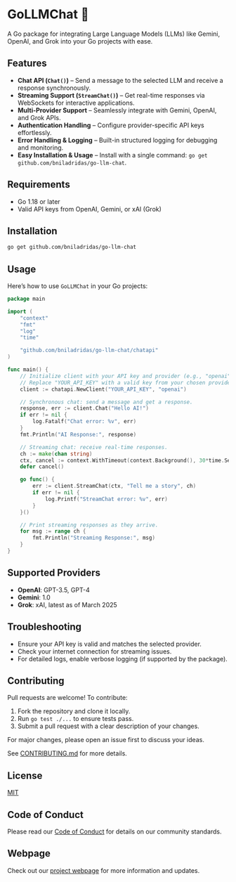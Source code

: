# GoLLMChat 🚀
A Go package for integrating Large Language Models (LLMs) like Gemini, OpenAI, and Grok into your Go projects with ease.

## Features
- **Chat API (`Chat()`)** – Send a message to the selected LLM and receive a response synchronously.
- **Streaming Support (`StreamChat()`)** – Get real-time responses via WebSockets for interactive applications.
- **Multi-Provider Support** – Seamlessly integrate with Gemini, OpenAI, and Grok APIs.
- **Authentication Handling** – Configure provider-specific API keys effortlessly.
- **Error Handling & Logging** – Built-in structured logging for debugging and monitoring.
- **Easy Installation & Usage** – Install with a single command: `go get github.com/bniladridas/go-llm-chat`.

## Requirements
- Go 1.18 or later
- Valid API keys from OpenAI, Gemini, or xAI (Grok)

## Installation
```sh
go get github.com/bniladridas/go-llm-chat
```

## Usage
Here’s how to use `GoLLMChat` in your Go projects:

```go
package main

import (
    "context"
    "fmt"
    "log"
    "time"

    "github.com/bniladridas/go-llm-chat/chatapi"
)

func main() {
    // Initialize client with your API key and provider (e.g., "openai", "gemini", or "grok").
    // Replace "YOUR_API_KEY" with a valid key from your chosen provider's website.
    client := chatapi.NewClient("YOUR_API_KEY", "openai")

    // Synchronous chat: send a message and get a response.
    response, err := client.Chat("Hello AI!")
    if err != nil {
        log.Fatalf("Chat error: %v", err)
    }
    fmt.Println("AI Response:", response)

    // Streaming chat: receive real-time responses.
    ch := make(chan string)
    ctx, cancel := context.WithTimeout(context.Background(), 30*time.Second)
    defer cancel()

    go func() {
        err := client.StreamChat(ctx, "Tell me a story", ch)
        if err != nil {
            log.Printf("StreamChat error: %v", err)
        }
    }()

    // Print streaming responses as they arrive.
    for msg := range ch {
        fmt.Println("Streaming Response:", msg)
    }
}
```

## Supported Providers
- **OpenAI**: GPT-3.5, GPT-4
- **Gemini**: 1.0
- **Grok**: xAI, latest as of March 2025

## Troubleshooting
- Ensure your API key is valid and matches the selected provider.
- Check your internet connection for streaming issues.
- For detailed logs, enable verbose logging (if supported by the package).

## Contributing
Pull requests are welcome! To contribute:
1. Fork the repository and clone it locally.
2. Run `go test ./...` to ensure tests pass.
3. Submit a pull request with a clear description of your changes.

For major changes, please open an issue first to discuss your ideas. 

See [CONTRIBUTING.md](CONTRIBUTING.md) for more details.

## License
[MIT](https://choosealicense.com/licenses/mit/)

## Code of Conduct
Please read our [Code of Conduct](CODE_OF_CONDUCT.md) for details on our community standards.

## Webpage
Check out our [project webpage](https://bniladridas.github.io/go-llm-chat/) for more information and updates.
